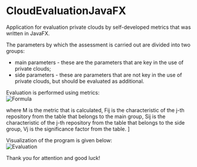 # CloudEvaluationJavaFX
Application for evaluation private clouds by self-developed metrics that was written in JavaFX.  

The parameters by which the assessment is carried out are divided into two groups:  
- main parameters - these are the parameters that are key in the use of private clouds;  
- side parameters - these are parameters that are not key in the use of private clouds, but should be evaluated as additional.  

Evaluation is performed using metrics:  
![Formula](https://i.ibb.co/993h5nd/Formula.png)

where M is the metric that is calculated, Fij is the characteristic of the j-th repository from the table that belongs to the main group, Sij is the characteristic of the j-th repository from the table that belongs to the side group, Vj is the significance factor from the table.  ]

Visualization of the program is given below:  
![Evaluation](https://i.ibb.co/ZHc3kRF/Evaluation.png)

Thank you for attention and good luck!

